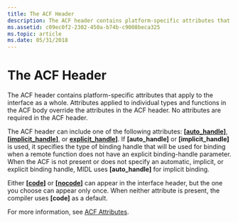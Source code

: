 ```yaml
---
title: The ACF Header
description: The ACF header contains platform-specific attributes that apply to the interface as a whole. Attributes applied to individual types and functions in the ACF body override the attributes in the ACF header. No attributes are required in the ACF header.
ms.assetid: c09ec0f2-2302-450a-b74b-c9008beca325
ms.topic: article
ms.date: 05/31/2018
---
```


# The ACF Header

The ACF header contains platform-specific attributes that apply to the interface as a whole. Attributes applied to individual types and functions in the ACF body override the attributes in the ACF header. No attributes are required in the ACF header.

The ACF header can include one of the following attributes: **\[**[**auto\_handle**](https://docs.microsoft.com/windows/desktop/Midl/auto-handle)**\]**, **\[**[**implicit\_handle**](https://docs.microsoft.com/windows/desktop/Midl/implicit-handle)**\]**, or [**explicit\_handle**](https://docs.microsoft.com/windows/desktop/Midl/explicit-handle)**\]**. If **\[auto\_handle\]** or **\[implicit\_handle\]** is used, it specifies the type of binding handle that will be used for binding when a remote function does not have an explicit binding-handle parameter. When the ACF is not present or does not specify an automatic, implicit, or explicit binding handle, MIDL uses **\[auto\_handle\]** for implicit binding.

Either **\[**[**code**](https://docs.microsoft.com/windows/desktop/Midl/code)**\]** or **\[**[**nocode**](https://docs.microsoft.com/windows/desktop/Midl/nocode)**\]** can appear in the interface header, but the one you choose can appear only once. When neither attribute is present, the compiler uses **\[code\]** as a default.

For more information, see [ACF Attributes](https://docs.microsoft.com/windows/desktop/Midl/acf-attributes).

 

 




